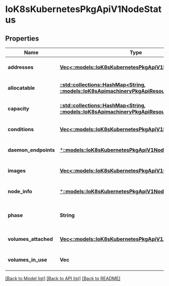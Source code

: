 # IoK8sKubernetesPkgApiV1NodeStatus

## Properties
Name | Type | Description | Notes
------------ | ------------- | ------------- | -------------
**addresses** | [**Vec<::models::IoK8sKubernetesPkgApiV1NodeAddress>**](io.k8s.kubernetes.pkg.api.v1.NodeAddress.md) | List of addresses reachable to the node. Queried from cloud provider, if available. More info: https://kubernetes.io/docs/concepts/nodes/node/#addresses | [optional] [default to null]
**allocatable** | [**::std::collections::HashMap<String, ::models::IoK8sApimachineryPkgApiResourceQuantity>**](io.k8s.apimachinery.pkg.api.resource.Quantity.md) | Allocatable represents the resources of a node that are available for scheduling. Defaults to Capacity. | [optional] [default to null]
**capacity** | [**::std::collections::HashMap<String, ::models::IoK8sApimachineryPkgApiResourceQuantity>**](io.k8s.apimachinery.pkg.api.resource.Quantity.md) | Capacity represents the total resources of a node. More info: https://kubernetes.io/docs/concepts/storage/persistent-volumes#capacity | [optional] [default to null]
**conditions** | [**Vec<::models::IoK8sKubernetesPkgApiV1NodeCondition>**](io.k8s.kubernetes.pkg.api.v1.NodeCondition.md) | Conditions is an array of current observed node conditions. More info: https://kubernetes.io/docs/concepts/nodes/node/#condition | [optional] [default to null]
**daemon_endpoints** | [***::models::IoK8sKubernetesPkgApiV1NodeDaemonEndpoints**](io.k8s.kubernetes.pkg.api.v1.NodeDaemonEndpoints.md) | Endpoints of daemons running on the Node. | [optional] [default to null]
**images** | [**Vec<::models::IoK8sKubernetesPkgApiV1ContainerImage>**](io.k8s.kubernetes.pkg.api.v1.ContainerImage.md) | List of container images on this node | [optional] [default to null]
**node_info** | [***::models::IoK8sKubernetesPkgApiV1NodeSystemInfo**](io.k8s.kubernetes.pkg.api.v1.NodeSystemInfo.md) | Set of ids/uuids to uniquely identify the node. More info: https://kubernetes.io/docs/concepts/nodes/node/#info | [optional] [default to null]
**phase** | **String** | NodePhase is the recently observed lifecycle phase of the node. More info: https://kubernetes.io/docs/concepts/nodes/node/#phase The field is never populated, and now is deprecated. | [optional] [default to null]
**volumes_attached** | [**Vec<::models::IoK8sKubernetesPkgApiV1AttachedVolume>**](io.k8s.kubernetes.pkg.api.v1.AttachedVolume.md) | List of volumes that are attached to the node. | [optional] [default to null]
**volumes_in_use** | **Vec<String>** | List of attachable volumes in use (mounted) by the node. | [optional] [default to null]

[[Back to Model list]](../README.md#documentation-for-models) [[Back to API list]](../README.md#documentation-for-api-endpoints) [[Back to README]](../README.md)


